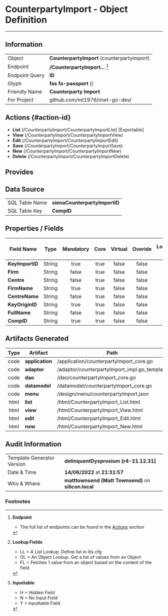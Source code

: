 # **CounterpartyImport** - Object Definition
---
##  Information
|   |   |
|---|---|
|Object         |**CounterpartyImport** (counterpartyimport) |
|Endpoint 	    |**/CounterpartyImport...** [^1]|
|Endpoint Query |**ID**|
Glyph|**fas fa-passport** ()
Friendly Name|**Counterparty Import**|
|For Project    |github.com/mt1976/mwt-go-dev/|

##  Actions {#action-id}
* **List** (/CounterpartyImport/CounterpartyImportList) [Exportable]
* **View** (/CounterpartyImport/CounterpartyImportView)
* **Edit** (/CounterpartyImport/CounterpartyImportEdit)
* **Save** (/CounterpartyImport/CounterpartyImportSave)
* **New** (/CounterpartyImport/CounterpartyImportNew)
* **Delete** (/CounterpartyImport/CounterpartyImportDelete)







##  Provides







##  Data Source 
|   |   |
|---|---|
SQL Table Name       | **sienaCounterpartyImportID**
SQL Table Key | **CompID**



##  Properties / Fields
| Field Name| Type | Mandatory | Core | Virtual | Overide | Lookup [^2]| Lookup Object      | Lookup Field Source         | Lookup Return Value                | Inputable [^3]|DB Column|Default Value| No Change | Callout | Internal |
| -- | --  | :--: | :--: | :--: |:--: |:--: |:--: |-- |-- |:--: |-- | --| :--: | :--: | :--: |
|**KeyImportID**|String|true|true|false|false|||||Y|KeyImportID||false|false|false|
|**Firm**|String|false|true|false|false|||||Y|Firm||false|false|false|
|**Centre**|String|false|true|false|false|||||Y|Centre||false|false|false|
|**FirmName**|String|true|true|false|false|||||Y|FirmName||false|false|false|
|**CentreName**|String|false|true|false|false|||||Y|CentreName||false|false|false|
|**KeyOriginID**|String|true|true|false|false|||||Y|KeyOriginID||false|false|false|
|**FullName**|String|false|true|false|false|||||Y|FullName||false|false|false|
|**CompID**|String|true|true|false|false|||||Y|CompID||false|false|false|


##  Artifacts Generated
| Type | Artifact | Path|
| :--: | -- | -- |
| code | **application** | /application/counterpartyImport_core.go |
| code | **adaptor** | /adaptor/counterpartyImport_impl.go_template |
| code | **dao** | /dao/counterpartyImport_core.go |
| code | **datamodel** | /datamodel/counterpartyImport_core.go |
| code | **menu** | /design/menu/counterpartyImport.json |
| html | **list** | /html/CounterpartyImport_List.html |
| html | **view** | /html/CounterpartyImport_View.html |
| html | **edit** | /html/CounterpartyImport_Edit.html |
| html | **new** | /html/CounterpartyImport_New.html |


## Audit Information
|   |   |
|---|---|
Template Generator Version   | **delinquentDysprosium [r4-21.12.31]**
Date & Time		     | **14/06/2022** at **21:31:57**
Who & Where		     | **matttownsend (Matt Townsend)** on **silicon.local**

### Footnotes
[^1]: **Endpoint**
    * The full list of endpoints can be found in the [Actions](#action-id) section
[^2]: **Lookup Fields**
    * LL = A List Lookup. Define list in lits.cfg
    * OL = An Object Lookup. Get a list of values from an Object
    * FL = Fetches 1 value from an object based on the content of the field. 
[^3]: **Inputtable**   
    * H = Hidden Field
    * N = No Input Field
    * Y = Inputtable Field